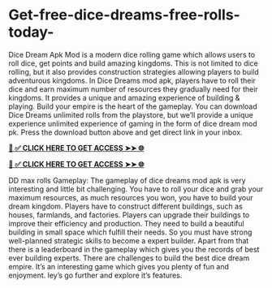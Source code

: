 # Get-free-dice-dreams-free-rolls-today-
Dice Dream Apk Mod is a modern dice rolling game which allows users to roll dice, get points and build amazing kingdoms. This is not limited to dice rolling, but it also provides construction strategies allowing players to build adventurous kingdoms. In Dice Dreams mod apk, players have to roll their dice and earn maximum number of resources they gradually need for their kingdoms. It provides a unique and amazing experience of building & playing. Build your empire is the heart of the gameplay. You can download Dice Dreams unlimited rolls from the playstore, but we’ll provide a unique experience unlimited experience of gaming in the form of dice dream mod pk. Press the download button above and get direct link in your inbox.


**[📌 ✅ CLICK HERE TO GET ACCESS ➤➤ 🌐](https://newmegadeals.xyz/DICE-DREAMS/)**




**[📌 ✅ CLICK HERE TO GET ACCESS ➤➤ 🌐](https://newmegadeals.xyz/DICE-DREAMS/)**



DD max rolls
Gameplay:
The gameplay of dice dreams mod apk is very interesting and little bit challenging. You have to roll your dice and grab your maximum resources, as much resources you won, you have to build your dream kingdom. Players have to construct different buildings, such as houses, farmlands, and factories. Players can upgrade their buildings to improve their efficiency and production. They need to build a beautiful building in small space which fulfill their needs. So you must have strong well-planned strategic skills to become a expert builder.
Apart from that there is a leaderboard in the gameplay which gives you the records of best ever building experts. There are challenges to build the best dice dream empire. It’s an interesting game which gives you plenty of fun and enjoyment. ley’s go further and explore it’s features.

